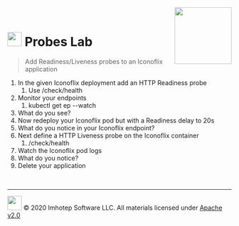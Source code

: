 <img src="../assets/k8sland.png" align="right" width="128" height="auto"/>

<br/>

# <img src="../assets/lab.png" width="32" height="auto"/> Probes Lab

> Add Readiness/Liveness probes to an Iconoflix application

1. In the given Iconoflix deployment add an HTTP Readiness probe
   1. Use /check/health
2. Monitor your endpoints
   1. kubectl get ep --watch
3. What do you see?
4. Now redeploy your Iconoflix pod but with a Readiness delay to 20s
5. What do you notice in your Iconoflix endpoint?
6. Next define a HTTP Liveness probe on the Iconoflix container
   1. /check/health
7. Watch the Iconoflix pod logs
8. What do you notice?
9. Delete your application

<br/>

---
<img src="../assets/imhotep_logo.png" width="32" height="auto"/> © 2020 Imhotep Software LLC.
All materials licensed under [Apache v2.0](http://www.apache.org/licenses/LICENSE-2.0)